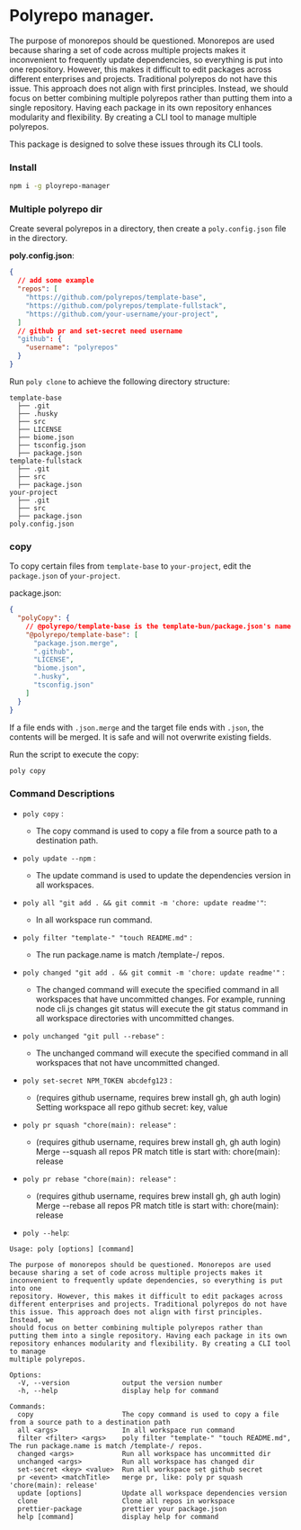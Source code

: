 # Polyrepo manager.

The purpose of monorepos should be questioned. Monorepos are used because sharing a set of code across multiple projects makes it inconvenient to frequently update dependencies, so everything is put into one repository. However, this makes it difficult to edit packages across different enterprises and projects. Traditional polyrepos do not have this issue. This approach does not align with first principles. Instead, we should focus on better combining multiple polyrepos rather than putting them into a single repository. Having each package in its own repository enhances modularity and flexibility. By creating a CLI tool to manage multiple polyrepos.

This package is designed to solve these issues through its CLI tools.

### Install

```sh
npm i -g ployrepo-manager
```

### Multiple polyrepo dir

Create several polyrepos in a directory, then create a `poly.config.json` file in the directory.

**poly.config.json**:

```json
{
  // add some example
  "repos": [
    "https://github.com/polyrepos/template-base",
    "https://github.com/polyrepos/template-fullstack",
    "https://github.com/your-username/your-project",
  ]
  // github pr and set-secret need username
  "github": {
    "username": "polyrepos"
  }
}
```

Run `poly clone` to achieve the following directory structure:

```
template-base
  ├── .git
  ├── .husky
  ├── src
  ├── LICENSE
  ├── biome.json
  ├── tsconfig.json
  ├── package.json
template-fullstack
  ├── .git
  ├── src
  ├── package.json
your-project
  ├── .git
  ├── src
  ├── package.json
poly.config.json
```

### copy

To copy certain files from `template-base` to `your-project`, edit the `package.json` of `your-project`.

package.json:

```json
{
  "polyCopy": {
    // @polyrepo/template-base is the template-bun/package.json's name
    "@polyrepo/template-base": [
      "package.json.merge",
      ".github",
      "LICENSE",
      "biome.json",
      ".husky",
      "tsconfig.json"
    ]
  }
}
```

If a file ends with `.json.merge` and the target file ends with `.json`, the contents will be merged. It is safe and will not overwrite existing fields.

Run the script to execute the copy:

```sh
poly copy
```

### Command Descriptions

- `poly copy` :

  - The copy command is used to copy a file from a source path to a destination path.

- `poly update --npm` :

  - The update command is used to update the dependencies version in all workspaces.

- `poly all "git add . && git commit -m 'chore: update readme'"`:

  - In all workspace run command.

- `poly filter "template-" "touch README.md"` :

  - The run package.name is match /template-/ repos.

- `poly changed "git add . && git commit -m 'chore: update readme'"` :

  - The changed command will execute the specified command in all workspaces that have uncommitted changes. For example, running node cli.js changes git status will execute the git status command in all workspace directories with uncommitted changes.

- `poly unchanged "git pull --rebase"` :

  - The unchanged command will execute the specified command in all workspaces that not have uncommitted changed.

- `poly set-secret NPM_TOKEN abcdefg123` :

  - (requires github username, requires brew install gh, gh auth login) Setting workspace all repo github secret: key, value

- `poly pr squash "chore(main): release"` :

  - (requires github username, requires brew install gh, gh auth login) Merge --squash all repos PR match title is start with: chore(main): release

- `poly pr rebase "chore(main): release"` :

  - (requires github username, requires brew install gh, gh auth login) Merge --rebase all repos PR match title is start with: chore(main): release

- `poly --help`:

```
Usage: poly [options] [command]

The purpose of monorepos should be questioned. Monorepos are used because sharing a set of code across multiple projects makes it inconvenient to frequently update dependencies, so everything is put into one
repository. However, this makes it difficult to edit packages across different enterprises and projects. Traditional polyrepos do not have this issue. This approach does not align with first principles. Instead, we
should focus on better combining multiple polyrepos rather than putting them into a single repository. Having each package in its own repository enhances modularity and flexibility. By creating a CLI tool to manage
multiple polyrepos.

Options:
  -V, --version             output the version number
  -h, --help                display help for command

Commands:
  copy                      The copy command is used to copy a file from a source path to a destination path
  all <args>                In all workspace run command
  filter <filter> <args>    poly filter "template-" "touch README.md", The run package.name is match /template-/ repos.
  changed <args>            Run all workspace has uncommitted dir
  unchanged <args>          Run all workspace has changed dir
  set-secret <key> <value>  Run all workspace set github secret
  pr <event> <matchTitle>   merge pr, like: poly pr squash 'chore(main): release'
  update [options]          Update all workspace dependencies version
  clone                     Clone all repos in workspace
  prettier-package          prettier your package.json
  help [command]            display help for command
```
